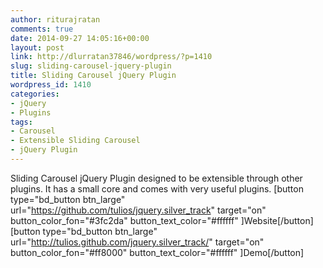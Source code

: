 ```yaml
---
author: riturajratan
comments: true
date: 2014-09-27 14:05:16+00:00
layout: post
link: http://dlurratan37846/wordpress/?p=1410
slug: sliding-carousel-jquery-plugin
title: Sliding Carousel jQuery Plugin
wordpress_id: 1410
categories:
- jQuery
- Plugins
tags:
- Carousel
- Extensible Sliding Carousel
- jQuery Plugin
---
```


Sliding Carousel jQuery Plugin designed to be extensible through other plugins. It has a small core and comes with very useful plugins.
[button type="bd_button btn_large" url="https://github.com/tulios/jquery.silver_track" target="on" button_color_fon="#3fc2da" button_text_color="#ffffff" ]Website[/button] [button type="bd_button btn_large" url="http://tulios.github.com/jquery.silver_track/" target="on" button_color_fon="#ff8000" button_text_color="#ffffff" ]Demo[/button]
